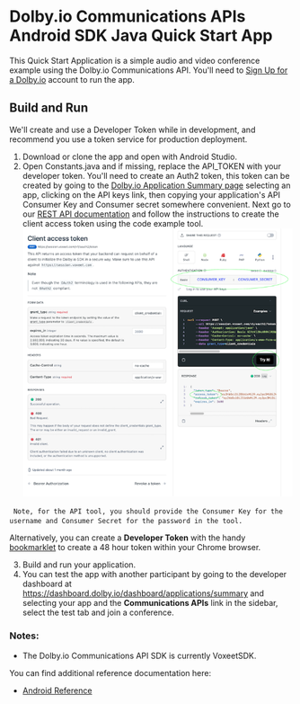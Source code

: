 # Dolby.io Communications APIs Android SDK Java Quick Start App

This Quick Start Application is a simple audio and video conference example using the Dolby.io Communications API. You'll need to [Sign Up for a Dolby.io](https://www.dolby.io/signup) account to run the app.

## Build and Run
We'll create and use a Developer Token while in development, and recommend you use a token service for production deployment.

1. Download or clone the app and open with Android Studio.
2. Open Constants.java and if missing, replace the API_TOKEN with your developer token. You'll need to create an Auth2 token, this token can be created by going to the [Dolby.io Application Summary page](https://dashboard.dolby.io/) selecting an app, clicking on the API keys link, then copying your application's API Consumer Key and Consumer secret somewhere convenient. Next go to our [REST API documentation](https://docs.dolby.io/communications-apis/reference/get-client-access-token) and follow the instructions to create the client access token using the code example tool.
   ![Android Studio Build Setting](./wiki-access-token.png)

``` Note, for the API tool, you should provide the Consumer Key for the username and Consumer Secret for the password in the tool.```

Alternatively, you can create a **Developer Token** with the handy [bookmarklet](https://developer-token-dolbyio.netlify.app) to create a 48 hour token within your Chrome browser.

3. Build and run your application.
4. You can test the app with another participant by going to the developer dashboard at https://dashboard.dolby.io/dashboard/applications/summary and selecting your app and the **Communications APIs** link in the sidebar, select the test tab and join a conference.

### Notes:
- The Dolby.io Communications API SDK is currently VoxeetSDK.

You can find additional reference documentation here:
- [Android Reference](https://docs.dolby.io/communications/docs/android-client-sdk-voxeetsdk)
